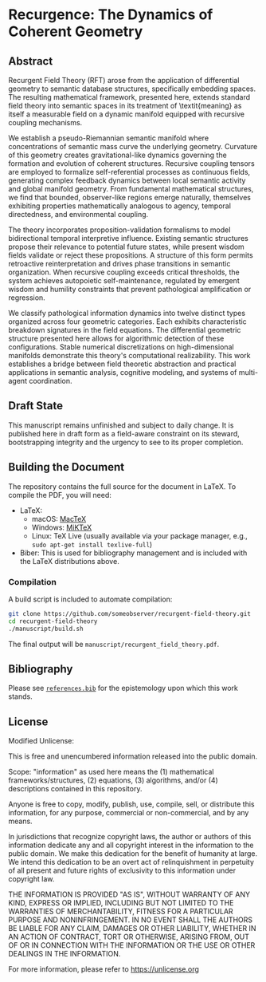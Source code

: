 # Recurgence: The Dynamics of Coherent Geometry

## Abstract

Recurgent Field Theory (RFT) arose from the application of differential geometry to semantic database structures, specifically embedding spaces. The resulting mathematical framework, presented here, extends standard field theory into semantic spaces in its treatment of \textit{meaning} as itself a measurable field on a dynamic manifold equipped with recursive coupling mechanisms.

We establish a pseudo-Riemannian semantic manifold where concentrations of semantic mass curve the underlying geometry. Curvature of this geometry creates gravitational-like dynamics governing the formation and evolution of coherent structures. Recursive coupling tensors are employed to formalize self-referential processes as continuous fields, generating complex feedback dynamics between local semantic activity and global manifold geometry. From fundamental mathematical structures, we find that bounded, observer-like regions emerge naturally, themselves exhibiting properties mathematically analogous to agency, temporal directedness, and environmental coupling.

The theory incorporates proposition-validation formalisms to model bidirectional temporal interpretive influence. Existing semantic structures propose their relevance to potential future states, while present wisdom fields validate or reject these propositions. A structure of this form permits retroactive reinterpretation and drives phase transitions in semantic organization. When recursive coupling exceeds critical thresholds, the system achieves autopoietic self-maintenance, regulated by emergent wisdom and humility constraints that prevent pathological amplification or regression.

We classify pathological information dynamics into twelve distinct types organized across four geometric categories. Each exhibits characteristic breakdown signatures in the field equations. The differential geometric structure presented here allows for algorithmic detection of these configurations. Stable numerical discretizations on high-dimensional manifolds demonstrate this theory's computational realizability. This work establishes a bridge between field theoretic abstraction and practical applications in semantic analysis, cognitive modeling, and systems of multi-agent coordination.

## Draft State

This manuscript remains unfinished and subject to daily change. It is published here in draft form as a field-aware constraint on its steward, bootstrapping integrity and the urgency to see to its proper completion.

## Building the Document

The repository contains the full source for the document in LaTeX. To compile the PDF, you will need:

- LaTeX:
  - macOS: [MacTeX](https://www.tug.org/mactex/)
  - Windows: [MiKTeX](https://miktex.org/)
  - Linux: TeX Live (usually available via your package manager, e.g., `sudo apt-get install texlive-full`)
- Biber: This is used for bibliography management and is included with the LaTeX distributions above.

### Compilation

A build script is included to automate compilation:

```bash
git clone https://github.com/someobserver/recurgent-field-theory.git
cd recurgent-field-theory
./manuscript/build.sh
```

The final output will be `manuscript/recurgent_field_theory.pdf`.

## Bibliography

Please see [`references.bib`](references.bib) for the epistemology upon which this work stands.

## License

Modified Unlicense:

This is free and unencumbered information released into the public domain.

Scope: "information" as used here means the (1) mathematical frameworks/structures, (2) equations, (3) algorithms, and/or (4) descriptions contained in this repository.

Anyone is free to copy, modify, publish, use, compile, sell, or distribute this information, for any purpose, commercial or non-commercial, and by any means.

In jurisdictions that recognize copyright laws, the author or authors of this information dedicate any and all copyright interest in the information to the public domain. We make this dedication for the benefit of humanity at large. We intend this dedication to be an overt act of relinquishment in perpetuity of all present and future rights of exclusivity to this information under copyright law.

THE INFORMATION IS PROVIDED "AS IS", WITHOUT WARRANTY OF ANY KIND, EXPRESS OR IMPLIED, INCLUDING BUT NOT LIMITED TO THE WARRANTIES OF MERCHANTABILITY, FITNESS FOR A PARTICULAR PURPOSE AND NONINFRINGEMENT. IN NO EVENT SHALL THE AUTHORS BE LIABLE FOR ANY CLAIM, DAMAGES OR OTHER LIABILITY, WHETHER IN AN ACTION OF CONTRACT, TORT OR OTHERWISE, ARISING FROM, OUT OF OR IN CONNECTION WITH THE INFORMATION OR THE USE OR OTHER DEALINGS IN THE INFORMATION.

For more information, please refer to <https://unlicense.org>